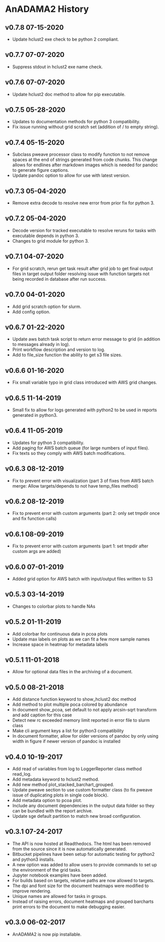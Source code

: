 
# AnADAMA2 History #

## v0.7.8 07-15-2020 ##

* Update hclust2 exe check to be python 2 compliant.

## v0.7.7 07-07-2020 ##

* Suppress stdout in hclust2 exe name check.

## v0.7.6 07-07-2020 ##

* Update hclust2 doc method to allow for pip executable.

## v0.7.5 05-28-2020 ##

* Updates to documentation methods for python 3 compatibility.
* Fix issue running without grid scratch set (addition of / to empty string).

## v0.7.4 05-15-2020 ##

* Subclass pweave processor class to modify function to not remove spaces at the end of strings generated from code chunks. This change allows for endlines after markdown images which is needed for pandoc to generate figure captions.
* Update pandoc option to allow for use with latest version.

## v0.7.3 05-04-2020 ##

* Remove extra decode to resolve new error from prior fix for python 3.

## v0.7.2 05-04-2020 ##

* Decode version for tracked executable to resolve reruns for tasks with executable depends in python 3.
* Changes to grid module for python 3.

## v0.7.1 04-07-2020 ##

* For grid scratch, rerun get task result after grid job to get final output files in target output folder resolving issue with function targets not being recorded in database after run success.

## v0.7.0 04-01-2020 ##

* Add grid scratch option for slurm.
* Add config option.

## v0.6.7 01-22-2020 ##

* Update aws batch task script to return error message to grid (in addition to messages already in log).
* Print workflow description and version to log.
* Add to file_size function the ability to get s3 file sizes.

## v0.6.6 01-16-2020 ##

* Fix small variable typo in grid class introduced with AWS grid changes.

## v0.6.5 11-14-2019 ##

* Small fix to allow for logs generated with python2 to be used in reports generated in python3.

## v0.6.4 11-05-2019 ##

* Updates for python 3 compatibility.
* Add paging for AWS batch queue (for large numbers of input files).
* Fix texts so they comply with AWS batch modifications.

## v0.6.3 08-12-2019 ##

* Fix to prevent error with visualization (part 3 of fixes from AWS batch merge: Allow targets/depends to not have temp_files method)

## v0.6.2 08-12-2019 ##

* Fix to prevent error with custom arguments (part 2: only set tmpdir once and fix function calls)

## v0.6.1 08-09-2019 ##

* Fix to prevent error with custom arguments (part 1: set tmpdir after custom args are added)

## v0.6.0 07-01-2019 ##

* Added grid option for AWS batch with input/output files written to S3

## v0.5.3 03-14-2019 ##

* Changes to colorbar plots to handle NAs

## v0.5.2 01-11-2019 ##

* Add colorbar for continuous data in pcoa plots
* Update max labels on plots as we can fit a few more sample names
* Increase space in heatmap for metadata labels

## v0.5.1 11-01-2018 ##

* Allow for optional data files in the archiving of a document.

## v0.5.0 08-21-2018 ##

* Add distance function keyword to show_hclust2 doc method
* Add method to plot multiple poca colored by abundance
* In document show_pcoa, set default to not apply arcsin-sqrt transform and add caption for this case
* Detect new rc exceeded memory limit reported in error file to slurm class
* Make cli argument keys a list for python3 compatibility
* In document formatter, allow for older versions of pandoc by only using width in figure if newer version of pandoc is installed

## v0.4.0 10-19-2017 ##

* Add read of variables from log to LoggerReporter class method read_log.
* Add metadata keyword to hclust2 method.
* Add new method plot_stacked_barchart_grouped.
* Update pweave section to use custom formatter class (to fix pweave issue of duplicating plots in single code block).
* Add metadata option to pcoa plot.
* Include any document dependencies in the output data folder so they can be bundled with the report archive.
* Update sge default partition to match new broad configuration.

## v0.3.1 07-24-2017 ##

* The API is now hosted at Readthedocs. The html has been removed from the source since it is now automatically generated.
* Bitbucket pipelines have been setup for automatic testing for python2 and python3 installs.
* A new option was added to allow users to provide commands to set up the environment of the grid tasks.
* Jupyter notebook examples have been added.
* For builds based on targets, relative paths are now allowed to targets.
* The dpi and font size for the document heatmaps were modified to improve rendering.
* Unique names are allowed for tasks in groups.
* Instead of raising errors, document heatmaps and grouped barcharts print errors to the document to make debugging easier. 

## v0.3.0 06-02-2017 ##

* AnADAMA2 is now pip installable. 

